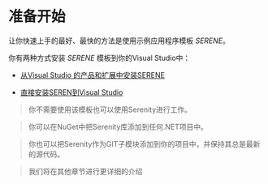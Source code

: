 # 准备开始

让你快速上手的最好、最快的方法是使用示例应用程序模板 *SERENE*。

你有两种方式安装 *SERENE* 模板到你的Visual Studio中：

* [从Visual Studio 的产品和扩展中安装SERENE ](installing_serene_from_visual_studio_gallery.md)

* [直接安装SEREN到Visual Studio](installing_serene_directly_from_visual_studio.md)

> 你不需要使用该模板也可以使用Serenity进行工作。

> 你可以在NuGet中把Serenity库添加到任何.NET项目中。

> 你也可以把Serenity作为GIT子模块添加到你的项目中，并保持其总是最新的源代码。

> 我们将在其他章节进行更详细的介绍